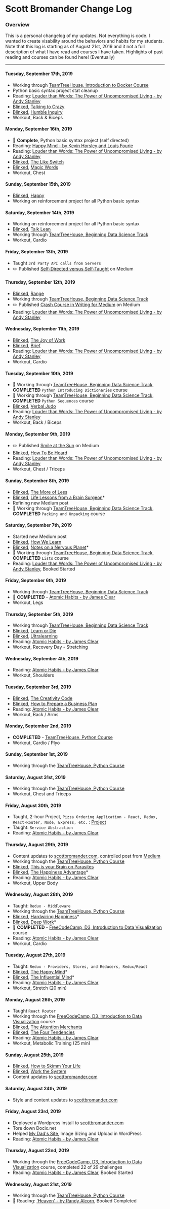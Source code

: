 # Scott Bromander Change Log

### Overview
This is a personal changelog of my updates. Not everything is code. I wanted to create visability around the behaviors and habits for my students. Note that this log is starting as of August 21st, 2019 and it not a full description of what I have read and courses I have taken. Highlights of past reading and courses can be found here! (Eventually)

---
#### Tuesday, September 17th, 2019
- Working through [TeamTreeHouse, Introduction to Docker Course](https://teamtreehouse.com/library/introduction-to-docker)
- Python basic syntax project stat cleanup
- Reading: [Louder than Words: The Power of Uncompromised Living - by Andy Stanley](https://www.amazon.com/Louder-Than-Words-Uncompromised-Living/dp/1590523466/ref=sr_1_1?crid=1LMZ9L7WKQ406&keywords=louder+than+words&qid=1567873629&s=gateway&sprefix=louder%2Caps%2C179&sr=8-1)
- [Blinked](http://jump.blinkist.com/aff_c?offer_id=2&aff_id=5291 ), [Talking to Crazy](https://www.blinkist.com/books/talking-to-crazy-en)
- [Blinked](http://jump.blinkist.com/aff_c?offer_id=2&aff_id=5291 ), [Humble Inquiry](https://www.blinkist.com/books/humble-inquiry-en)
- Workout, Back & Biceps

#### Monday, September 16th, 2019
- 🎉 **Complete**, Python basic syntax project (self directed)
- Reading: [Happy Mind - by Kevin Horsley and Louis Fourie](https://www.amazon.com/Happy-Mind-Simple-Happier-Starting/dp/1631610384/ref=tmm_pap_swatch_0?_encoding=UTF8&qid=1568686765&sr=8-1)
- Reading: [Louder than Words: The Power of Uncompromised Living - by Andy Stanley](https://www.amazon.com/Louder-Than-Words-Uncompromised-Living/dp/1590523466/ref=sr_1_1?crid=1LMZ9L7WKQ406&keywords=louder+than+words&qid=1567873629&s=gateway&sprefix=louder%2Caps%2C179&sr=8-1)
- [Blinked](http://jump.blinkist.com/aff_c?offer_id=2&aff_id=5291 ), [The Like Switch](https://www.blinkist.com/books/the-like-switch-en)
- [Blinked](http://jump.blinkist.com/aff_c?offer_id=2&aff_id=5291 ), [Magic Words](https://www.blinkist.com/books/magic-words-en)
- Workout, Chest

#### Sunday, September 15th, 2019
- [Blinked](http://jump.blinkist.com/aff_c?offer_id=2&aff_id=5291 ), [Happy](https://www.blinkist.com/books/happy-en)
- Working on reinforcement project for all Python basic syntax

#### Saturday, September 14th, 2019
- Working on reinforcement project for all Python basic syntax
- [Blinked](http://jump.blinkist.com/aff_c?offer_id=2&aff_id=5291 ), [Talk Lean](https://www.blinkist.com/books/talk-lean-en)
- Working through [TeamTreeHouse, Beginning Data Science Track](https://teamtreehouse.com/tracks/beginning-data-science)
- Workout, Cardio

#### Friday, September 13th, 2019
- Taught `3rd Party API calls from Servers`
- ✏️ Published [Self-Directed versus Self-Taught](https://medium.com/furious-growth/self-directed-versus-self-taught-fab615534b7?source=friends_link&sk=4379a3ae7d83c4e1df0667b5d42359d6) on Medium

#### Thursday, September 12th, 2019
- [Blinked](http://jump.blinkist.com/aff_c?offer_id=2&aff_id=5291 ), [Range](https://www.blinkist.com/books/range-en)
- Working through [TeamTreeHouse, Beginning Data Science Track](https://teamtreehouse.com/tracks/beginning-data-science)
- ✏️ Published [Crash Course in Writing for Medium](https://medium.com/furious-growth/crash-course-in-writing-for-medium-b844461a9c8e?source=friends_link&sk=761a6cc2e34c36c888d3d85c45173e68) on Medium
- Reading: [Louder than Words: The Power of Uncompromised Living - by Andy Stanley](https://www.amazon.com/Louder-Than-Words-Uncompromised-Living/dp/1590523466/ref=sr_1_1?crid=1LMZ9L7WKQ406&keywords=louder+than+words&qid=1567873629&s=gateway&sprefix=louder%2Caps%2C179&sr=8-1)

#### Wednesday, September 11th, 2019
- [Blinked](http://jump.blinkist.com/aff_c?offer_id=2&aff_id=5291 ), [The Joy of Work](https://www.blinkist.com/books/the-joy-of-work-en)
- [Blinked](http://jump.blinkist.com/aff_c?offer_id=2&aff_id=5291 ), [Brief](https://www.blinkist.com/books/brief-en)
- Reading: [Louder than Words: The Power of Uncompromised Living - by Andy Stanley](https://www.amazon.com/Louder-Than-Words-Uncompromised-Living/dp/1590523466/ref=sr_1_1?crid=1LMZ9L7WKQ406&keywords=louder+than+words&qid=1567873629&s=gateway&sprefix=louder%2Caps%2C179&sr=8-1)
- Workout, Cardio

#### Tuesday, September 10th, 2019
- 🎉 Working through [TeamTreeHouse, Beginning Data Science Track](https://teamtreehouse.com/tracks/beginning-data-science), **COMPLETED** `Python Introducing Dictionaries` course
- 🎉 Working through [TeamTreeHouse, Beginning Data Science Track](https://teamtreehouse.com/tracks/beginning-data-science), **COMPLETED** `Python Sequences` course
- [Blinked](http://jump.blinkist.com/aff_c?offer_id=2&aff_id=5291 ), [Verbal Judo](https://www.blinkist.com/books/verbal-judo-en/)
- Reading: [Louder than Words: The Power of Uncompromised Living - by Andy Stanley](https://www.amazon.com/Louder-Than-Words-Uncompromised-Living/dp/1590523466/ref=sr_1_1?crid=1LMZ9L7WKQ406&keywords=louder+than+words&qid=1567873629&s=gateway&sprefix=louder%2Caps%2C179&sr=8-1)
- Workout, Back / Biceps

#### Monday, September 9th, 2019
- ✏️ Published [Smile at the Sun](https://medium.com/swlh/smile-at-the-sun-6f83040dd385?source=friends_link&sk=5fe5a1d5612e6efb0ea674a2f0fe35f0) on Medium
- [Blinked](http://jump.blinkist.com/aff_c?offer_id=2&aff_id=5291 ), [How To Be Heard](https://www.blinkist.com/books/how-to-be-heard-en)
- Reading: [Louder than Words: The Power of Uncompromised Living - by Andy Stanley](https://www.amazon.com/Louder-Than-Words-Uncompromised-Living/dp/1590523466/ref=sr_1_1?crid=1LMZ9L7WKQ406&keywords=louder+than+words&qid=1567873629&s=gateway&sprefix=louder%2Caps%2C179&sr=8-1)
- Workout, Chest / Triceps

#### Sunday, September 8th, 2019
- [Blinked](http://jump.blinkist.com/aff_c?offer_id=2&aff_id=5291 ), [The More of Less](https://www.blinkist.com/books/the-more-of-less-en)
- [Blinked](http://jump.blinkist.com/aff_c?offer_id=2&aff_id=5291 ), [Life Lessons from a Brain Surgeon](https://www.blinkist.com/books/life-lessons-from-a-brain-surgeon-en)*
- Refining new Medium post
- 🎉 Working through [TeamTreeHouse, Beginning Data Science Track](https://teamtreehouse.com/tracks/beginning-data-science), **COMPLETED** `Packing and Unpacking` course

#### Saturday, September 7th, 2019
- Started new Medium post
- [Blinked](http://jump.blinkist.com/aff_c?offer_id=2&aff_id=5291 ), [How We Learn](https://www.blinkist.com/books/how-we-learn-en)
- [Blinked](http://jump.blinkist.com/aff_c?offer_id=2&aff_id=5291 ), [Notes on a Nervous Planet](https://www.blinkist.com/books/notes-on-a-nervous-planet-en)*
- 🎉 Working through [TeamTreeHouse, Beginning Data Science Track](https://teamtreehouse.com/tracks/beginning-data-science), **COMPLETED** `Lists` course
- Reading: [Louder than Words: The Power of Uncompromised Living - by Andy Stanley](https://www.amazon.com/Louder-Than-Words-Uncompromised-Living/dp/1590523466/ref=sr_1_1?crid=1LMZ9L7WKQ406&keywords=louder+than+words&qid=1567873629&s=gateway&sprefix=louder%2Caps%2C179&sr=8-1), Booked Started

#### Friday, September 6th, 2019
- Working through [TeamTreeHouse, Beginning Data Science Track](https://teamtreehouse.com/tracks/beginning-data-science)
- 🎉 **COMPLETED** - [Atomic Habits - by James Clear](https://www.amazon.com/Atomic-Habits-Proven-Build-Break/dp/B07RFSSYBH/ref=sr_1_1?keywords=atomic+habits&qid=1566572857&s=audible&sr=1-1)
- Workout, Legs

#### Thursday, September 5th, 2019
- Working through [TeamTreeHouse, Beginning Data Science Track](https://teamtreehouse.com/tracks/beginning-data-science)
- [Blinked](http://jump.blinkist.com/aff_c?offer_id=2&aff_id=5291 ), [Learn or Die](https://www.blinkist.com/books/learn-or-die-en)
- [Blinked](http://jump.blinkist.com/aff_c?offer_id=2&aff_id=5291 ), [Ultralearning](https://www.blinkist.com/books/ultralearning-en)
- Reading: [Atomic Habits - by James Clear](https://www.amazon.com/Atomic-Habits-Proven-Build-Break/dp/B07RFSSYBH/ref=sr_1_1?keywords=atomic+habits&qid=1566572857&s=audible&sr=1-1)
- Workout, Recovery Day - Stretching

#### Wednesday, September 4th, 2019
- Reading: [Atomic Habits - by James Clear](https://www.amazon.com/Atomic-Habits-Proven-Build-Break/dp/B07RFSSYBH/ref=sr_1_1?keywords=atomic+habits&qid=1566572857&s=audible&sr=1-1)
- Workout, Shoulders

#### Tuesday, September 3rd, 2019
- [Blinked](http://jump.blinkist.com/aff_c?offer_id=2&aff_id=5291 ), [The Creativity Code](https://www.blinkist.com/books/the-creativity-code-en)
- [Blinked](http://jump.blinkist.com/aff_c?offer_id=2&aff_id=5291 ), [How to Prepare a Business Plan](https://www.blinkist.com/books/how-to-prepare-a-business-plan-en)
- Reading: [Atomic Habits - by James Clear](https://www.amazon.com/Atomic-Habits-Proven-Build-Break/dp/B07RFSSYBH/ref=sr_1_1?keywords=atomic+habits&qid=1566572857&s=audible&sr=1-1)
- Workout, Back / Arms

#### Monday, September 2nd, 2019
- **COMPLETED** - [TeamTreeHouse, Python Course](https://teamtreehouse.com/library/python-basics-3)
- Workout, Cardio / Plyo

#### Sunday, September 1st, 2019
- Working through the [TeamTreeHouse, Python Course](https://teamtreehouse.com/library/python-basics-3)

#### Saturday, August 31st, 2019
- Working through the [TeamTreeHouse, Python Course](https://teamtreehouse.com/library/python-basics-3)
- Workout, Chest and Triceps

#### Friday, August 30th, 2019
- Taught, 2-hour Project, `Pizza Ordering Application - React, Redux, React-Router, Node, Express, etc.` : [Project](https://github.com/scottbromander/isurus-speed-pizza-project)
- Taught: `Service Abstraction`
- Reading: [Atomic Habits - by James Clear](https://www.amazon.com/Atomic-Habits-Proven-Build-Break/dp/B07RFSSYBH/ref=sr_1_1?keywords=atomic+habits&qid=1566572857&s=audible&sr=1-1)

#### Thursday, August 29th, 2019
- Content updates to [scottbromander.com](http://www.scottbromander.com), controlled post from [Medium](www.medium.com/@docix)
- Working through the [TeamTreeHouse, Python Course](https://teamtreehouse.com/library/python-basics-3)
- [Blinked](http://jump.blinkist.com/aff_c?offer_id=2&aff_id=5291 ), [This is your Brain on Parasites](https://www.blinkist.com/books/this-is-your-brain-on-parasites-en)
- [Blinked](http://jump.blinkist.com/aff_c?offer_id=2&aff_id=5291 ), [The Happiness Advantage](https://www.blinkist.com/books/the-happiness-advantage-en)*
- Reading: [Atomic Habits - by James Clear](https://www.amazon.com/Atomic-Habits-Proven-Build-Break/dp/B07RFSSYBH/ref=sr_1_1?keywords=atomic+habits&qid=1566572857&s=audible&sr=1-1)
- Workout, Upper Body

#### Wednesday, August 28th, 2019
- Taught: `Redux - Middleware`
- Working through the [TeamTreeHouse, Python Course](https://teamtreehouse.com/library/python-basics-3)
- [Blinked](http://jump.blinkist.com/aff_c?offer_id=2&aff_id=5291 ), [Hardwiring Happiness](https://www.blinkist.com/books/hardwiring-happiness-enk)*
- [Blinked](http://jump.blinkist.com/aff_c?offer_id=2&aff_id=5291 ), [Deep Work](https://www.blinkist.com/books/deep-work-en?r=1&st=deep%20work)*
- 🎉 **COMPLETED** - [FreeCodeCamp, D3, Introduction to Data Visualization](https://learn.freecodecamp.org/data-visualization/data-visualization-with-d3) course
- Reading: [Atomic Habits - by James Clear](https://www.amazon.com/Atomic-Habits-Proven-Build-Break/dp/B07RFSSYBH/ref=sr_1_1?keywords=atomic+habits&qid=1566572857&s=audible&sr=1-1)
- Workout, Cardio

#### Tuesday, August 27th, 2019
- Taught: `Redux - Providers, Stores, and Reducers, Redux/React`
- [Blinked](http://jump.blinkist.com/aff_c?offer_id=2&aff_id=5291 ), [The Happy Mind](https://www.blinkist.com/books/the-happy-mind-en)*
- [Blinked](http://jump.blinkist.com/aff_c?offer_id=2&aff_id=5291 ), [The Influential Mind](https://www.blinkist.com/en/books/the-influential-mind-en)*
- Reading: [Atomic Habits - by James Clear](https://www.amazon.com/Atomic-Habits-Proven-Build-Break/dp/B07RFSSYBH/ref=sr_1_1?keywords=atomic+habits&qid=1566572857&s=audible&sr=1-1)
- Workout, Stretch (20 min)

#### Monday, August 26th, 2019
- Taught `React Router`
- Working through the [FreeCodeCamp, D3, Introduction to Data Visualization](https://learn.freecodecamp.org/data-visualization/data-visualization-with-d3) course
- [Blinked](http://jump.blinkist.com/aff_c?offer_id=2&aff_id=5291 ), [The Attention Merchants](https://www.blinkist.com/en/nc/reader/the-attention-merchants-en)
- [Blinked](http://jump.blinkist.com/aff_c?offer_id=2&aff_id=5291 ), [The Four Tendencies](https://www.blinkist.com/en/nc/reader/the-four-tendencies-en)
- Reading: [Atomic Habits - by James Clear](https://www.amazon.com/Atomic-Habits-Proven-Build-Break/dp/B07RFSSYBH/ref=sr_1_1?keywords=atomic+habits&qid=1566572857&s=audible&sr=1-1)
- Workout, Metabolic Training (25 min)

#### Sunday, August 25th, 2019
- [Blinked](http://jump.blinkist.com/aff_c?offer_id=2&aff_id=5291 ), [How to Skimm Your Life](https://www.blinkist.com/en/nc/reader/how-to-skimm-your-life-en)
- [Blinked](http://jump.blinkist.com/aff_c?offer_id=2&aff_id=5291 ), [Work the System](https://www.blinkist.com/en/nc/reader/work-the-system-en) 
- Content updates to [scottbromander.com](http://www.scottbromander.com)

#### Saturday, August 24th, 2019
- Style and content updates to [scottbromander.com](http://www.scottbromander.com)

#### Friday, August 23rd, 2019
- Deployed a Wordpress install to [scottbromander.com](http://www.scottbromander.com)
- Tore down Docix.net
- Helped [My Dad's Site](http://www.michaelbromander.com), Image Sizing and Upload in WordPress
- Reading: [Atomic Habits - by James Clear](https://www.amazon.com/Atomic-Habits-Proven-Build-Break/dp/B07RFSSYBH/ref=sr_1_1?keywords=atomic+habits&qid=1566572857&s=audible&sr=1-1)

#### Thursday, August 22nd, 2019
- Working through the [FreeCodeCamp, D3, Introduction to Data Visualization](https://learn.freecodecamp.org/data-visualization/data-visualization-with-d3) course, completed 22 of 29 challenges
- Reading: [Atomic Habits - by James Clear](https://www.amazon.com/Atomic-Habits-Proven-Build-Break/dp/B07RFSSYBH/ref=sr_1_1?keywords=atomic+habits&qid=1566572857&s=audible&sr=1-1), Booked Started

#### Wednesday, August 21st, 2019
- Working through the [TeamTreeHouse, Python Course](https://teamtreehouse.com/library/python-basics-3)
- 🎉 Reading: ['Heaven' - by Randy Alcorn](https://www.amazon.com/Heaven-Biblical-Answers-Questions-Booklet/dp/B002IT3VOS/ref=sr_1_1?crid=WACXUHG2SEIF&keywords=heaven+by+randy+alcorn&qid=1566572767&s=gateway&sprefix=heaven%2Caps%2C157&sr=8-1), Booked Completed
